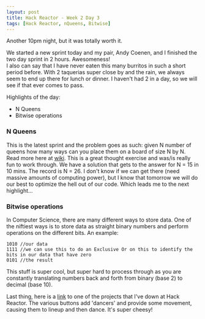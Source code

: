 ```yaml
---
layout: post
title: Hack Reactor - Week 2 Day 3
tags: [Hack Reactor, nQueens, Bitwise]
---
```


Another 10pm night, but it was totally worth it.  

We started a new sprint today and my pair, Andy Coenen, and I finished the two day sprint in 2 hours.  Awesomeness!  
I also can say that I have never eaten this many burritos in such a short period before.  With 2 taquerias super close by and the rain, we always seem to end up there for lunch or dinner.  I haven't had 2 in a day, so we will see if that ever comes to pass.  

<!--more-->

Highlights of the day:

* N Queens
* Bitwise operations

### N Queens

This is the latest sprint and the problem goes as such:  given N number of queens how many ways can you place them on a board of size N by N.  Read more here at [wiki](http://en.wikipedia.org/wiki/Eight_queens_puzzle).  This is a great thought exercise and was/is really fun to work through.  We have a solution that gets to the answer for N = 15 in 10 mins.  The record is N = 26.  I don't know if we can get there (need massive amounts of computing power), but I know that tomorrow we will do our best to optimize the hell out of our code.  Which leads me to the next highlight...

### Bitwise operations

In Computer Science, there are many different ways to store data.  One of the niftiest ways is to store data as straight binary numbers and perform operations on the different bits. An example:

    1010 //our data
    1111 //we can use this to do an Exclusive Or on this to identify the bits in our data that have zero
    0101 //the result

This stuff is super cool, but super hard to process through as you are constantly translating numbers back and forth from binary (base 2) to decimal (base 10).

Last thing, here is a [link](http://www.zdlopez.com/subclass-dance-party/) to one of the projects that I've down at Hack Reactor.  The various buttons add 'dancers' and provide some movement, causing them to lineup and then dance.  It's super cheesy!